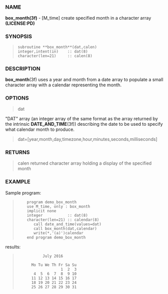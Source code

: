 ### NAME

**box_month(3f)** \- [M_time] create specified month in a character array
**(LICENSE:PD)**

### SYNOPSIS

>     subroutine **box_month**(dat,calen)
>     integer,intent(in)    :: dat(8)
>     character(len=21)     :: calen(8)

### DESCRIPTION

**box_month**(3f) uses a year and month from a date array to populate a
small character array with a calendar representing the month.

### OPTIONS

> dat

"DAT" array (an integer array of the same format as the array returned by
the intrinsic **DATE_AND_TIME**(3f)) describing the date to be used to specify
what calendar month to produce.

> dat=[year,month,day,timezone,hour,minutes,seconds,milliseconds]

### RETURNS

> calen
> returned character array holding a display of the specified month

### EXAMPLE

Sample program:

>         program demo_box_month
>         use M_time, only : box_month
>         implicit none
>         integer           :: dat(8)
>         character(len=21) :: calendar(8)
>            call date_and_time(values=dat)
>            call box_month(dat,calendar)
>            write(*,'(a)')calendar
>         end program demo_box_month

results:

>                July 2016
>
>           Mo Tu We Th Fr Sa Su
>                        1  2  3
>            4  5  6  7  8  9 10
>           11 12 13 14 15 16 17
>           18 19 20 21 22 23 24
>           25 26 27 28 29 30 31

